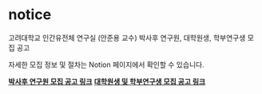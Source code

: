 # notice
고려대학교 인간유전체 연구실 (안준용 교수) 박사후 연구원, 대학원생, 학부연구생 모집 공고

자세한 모집 정보 및 절차는 Notion 페이지에서 확인할 수 있습니다. 

**[박사후 연구원 모집 공고 링크](https://joonanlab.notion.site/a1acff2799bc485bb6c9b05db1846b2e)**
**[대학원생 및 학부연구생 모집 공고 링크](https://joonanlab.notion.site/e061f5837a4747a8a125714bd984046a)**


